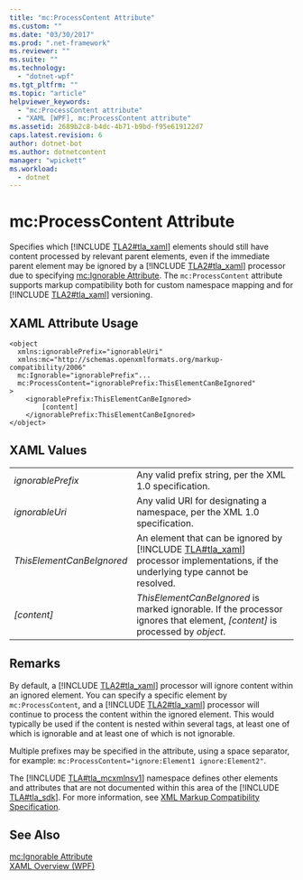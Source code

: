 ```yaml
---
title: "mc:ProcessContent Attribute"
ms.custom: ""
ms.date: "03/30/2017"
ms.prod: ".net-framework"
ms.reviewer: ""
ms.suite: ""
ms.technology: 
  - "dotnet-wpf"
ms.tgt_pltfrm: ""
ms.topic: "article"
helpviewer_keywords: 
  - "mc:ProcessContent attribute"
  - "XAML [WPF], mc:ProcessContent attribute"
ms.assetid: 2689b2c8-b4dc-4b71-b9bd-f95e619122d7
caps.latest.revision: 6
author: dotnet-bot
ms.author: dotnetcontent
manager: "wpickett"
ms.workload: 
  - dotnet
---
```

# mc:ProcessContent Attribute
Specifies which [!INCLUDE [TLA2#tla_xaml](../../../../includes/tla2sharptla-xaml-md.md)] elements should still have content processed by relevant parent elements, even if the immediate parent element may be ignored by a [!INCLUDE [TLA2#tla_xaml](../../../../includes/tla2sharptla-xaml-md.md)] processor due to specifying [mc:Ignorable Attribute](../../../../docs/framework/wpf/advanced/mc-ignorable-attribute.md). The `mc:ProcessContent` attribute supports markup compatibility both for custom namespace mapping and for [!INCLUDE [TLA2#tla_xaml](../../../../includes/tla2sharptla-xaml-md.md)] versioning.  

## XAML Attribute Usage  

```  
<object  
  xmlns:ignorablePrefix="ignorableUri"  
  xmlns:mc="http://schemas.openxmlformats.org/markup-compatibility/2006"  
  mc:Ignorable="ignorablePrefix"...  
  mc:ProcessContent="ignorablePrefix:ThisElementCanBeIgnored"  
>  
    <ignorablePrefix:ThisElementCanBeIgnored>  
        [content]  
    </ignorablePrefix:ThisElementCanBeIgnored>  
</object>  
```  

## XAML Values  


|                           |                                                                                                                                                                                |
|---------------------------|--------------------------------------------------------------------------------------------------------------------------------------------------------------------------------|
|     *ignorablePrefix*     |                                                            Any valid prefix string, per the XML 1.0 specification.                                                             |
|      *ignorableUri*       |                                                   Any valid URI for designating a namespace, per the XML 1.0 specification.                                                    |
| *ThisElementCanBeIgnored* | An element that can be ignored by [!INCLUDE [TLA#tla_xaml](../../../../includes/tlasharptla-xaml-md.md)] processor implementations, if the underlying type cannot be resolved. |
|        *[content]*        |                          *ThisElementCanBeIgnored* is marked ignorable. If the processor ignores that element, *[content]* is processed by *object*.                           |

## Remarks  
 By default, a [!INCLUDE [TLA2#tla_xaml](../../../../includes/tla2sharptla-xaml-md.md)] processor will ignore content within an ignored element. You can specify a specific element by `mc:ProcessContent`, and a [!INCLUDE [TLA2#tla_xaml](../../../../includes/tla2sharptla-xaml-md.md)] processor will continue to process the content within the ignored element. This would typically be used if the content is nested within several tags, at least one of which is ignorable and at least one of which is not ignorable.  

 Multiple prefixes may be specified in the attribute, using a space separator, for example: `mc:ProcessContent="ignore:Element1 ignore:Element2"`.  

 The [!INCLUDE [TLA#tla_mcxmlnsv1](../../../../includes/tlasharptla-mcxmlnsv1-md.md)] namespace defines other elements and attributes that are not documented within this area of the [!INCLUDE [TLA#tla_sdk](../../../../includes/tlasharptla-sdk-md.md)]. For more information, see [XML Markup Compatibility Specification](http://go.microsoft.com/fwlink/?LinkId=73824).  

## See Also  
 [mc:Ignorable Attribute](../../../../docs/framework/wpf/advanced/mc-ignorable-attribute.md)  
 [XAML Overview (WPF)](../../../../docs/framework/wpf/advanced/xaml-overview-wpf.md)
